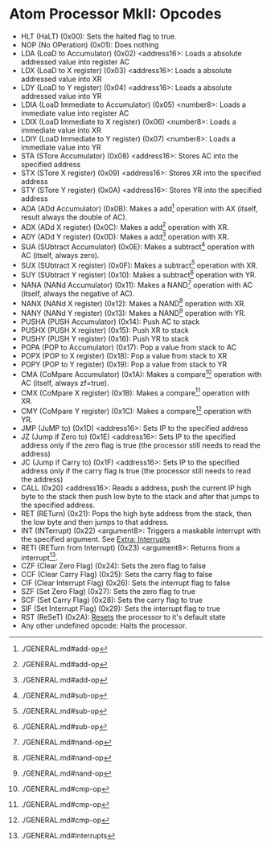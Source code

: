 # Atom Processor MkII: Opcodes
- HLT (HaLT) (0x00): Sets the halted flag to true.
- NOP (No OPeration) (0x01): Does nothing
- LDA (LoaD to Accumulator) (0x02) \<address16>: Loads a absolute addressed value into register AC
- LDX (LoaD to X register) (0x03) \<address16>: Loads a absolute addressed value into XR
- LDY (LoaD to Y register) (0x04) \<address16>: Loads a absolute addressed value into YR
- LDIA (LoaD Immediate to Accumulator) (0x05) \<number8>: Loads a immediate value into register AC
- LDIX (LoaD Immediate to X register) (0x06) \<number8>: Loads a immediate value into XR
- LDIY (LoaD Immediate to Y register) (0x07) \<number8>: Loads a immediate value into YR
- STA (STore Accumulator) (0x08) \<address16>: Stores AC into the specified address
- STX (STore X register) (0x09) \<address16>: Stores XR into the specified address
- STY (STore Y register) (0x0A) \<address16>: Stores YR into the specified address
- ADA (ADd Accumulator) (0x0B): Makes a add[^1] operation with AX (itself, result always the double of AC).
- ADX (ADd X register) (0x0C): Makes a add[^1] operation with XR.
- ADY (ADd Y register) (0x0D): Makes a add[^1] operation with XR.
- SUA (SUbtract Accumulator) (0x0E): Makes a subtract[^2] operation with AC (itself, always zero).
- SUX (SUbtract X register) (0x0F): Makes a subtract[^2] operation with XR.
- SUY (SUbtract Y register) (0x10): Makes a subtract[^2] operation with YR.
- NANA (NANd Accumulator) (0x11): Makes a NAND[^3] operation with AC (itself, always the negative of AC).
- NANX (NANd X register) (0x12): Makes a NAND[^3] operation with XR.
- NANY (NANd Y register) (0x13): Makes a NAND[^3] operation with YR.
- PUSHA (PUSH Accumulator) (0x14): Push AC to stack
- PUSHX (PUSH X register) (0x15): Push XR to stack
- PUSHY (PUSH Y register) (0x16): Push YR to stack
- POPA (POP to Accumulator) (0x17): Pop a value from stack to AC
- POPX (POP to X register) (0x18): Pop a value from stack to XR
- POPY (POP to Y register) (0x19): Pop a value from stack to YR
- CMA (CoMpare Accumulator) (0x1A): Makes a compare[^4] operation with AC (itself, always zf=true).
- CMX (CoMpare X register) (0x1B): Makes a compare[^4] operation with XR.
- CMY (CoMpare Y register) (0x1C): Makes a compare[^4] operation with YR.
- JMP (JuMP to) (0x1D) \<address16>: Sets IP to the specified address
- JZ (Jump if Zero to) (0x1E) \<address16>: Sets IP to the specified address only if the zero flag is true (the processor still needs to read the address)
- JC (Jump if Carry to) (0x1F) \<address16>: Sets IP to the specified address only if the carry flag is true (the processor still needs to read the address)
- CALL (0x20) \<address16>: Reads a address, push the current IP high byte to the stack then push low byte to the stack and after that jumps to the specified address.
- RET (RETurn) (0x21): Pops the high byte address from the stack, then the low byte and then jumps to that address.
- INT (INTerrupt) (0x22) \<argument8>: Triggers a maskable interrupt with the specified argument. See [Extra: Interrupts](./EXTRA.md#interrupts)
- RETI (RETurn from Interrupt) (0x23) \<argument8>: Returns from a interrupt[^5].
- CZF (Clear Zero Flag) (0x24): Sets the zero flag to false
- CCF (Clear Carry Flag) (0x25): Sets the carry flag to false
- CIF (Clear Interrupt Flag) (0x26): Sets the interrupt flag to false
- SZF (Set Zero Flag) (0x27): Sets the zero flag to true
- SCF (Set Carry Flag) (0x28): Sets the carry flag to true
- SIF (Set Interrupt Flag) (0x29): Sets the interrupt flag to true
- RST (ReSeT) (0x2A): [Resets](./GENERAL.md#resetting-the-processor-resetting) the processor to it's default state
- Any other undefined opcode: Halts the processor.


[^1]: ./GENERAL.md#add-op
[^2]: ./GENERAL.md#sub-op
[^3]: ./GENERAL.md#nand-op
[^4]: ./GENERAL.md#cmp-op
[^5]: ./GENERAL.md#interrupts